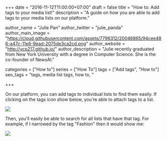+++
date = "2016-11-12T11:00:00+07:00"
draft = false
title = "How to: Add tags to your media list!"
description = "A guide on how you are able to add tags to your media lists on our platform."

author_name = "Julie Pan"
author_twitter = "julie_panda"
author_main_image = "https://cloud.githubusercontent.com/assets/7796312/20046865/94cee486-a47c-11e6-9ead-2075de3ca2cd.png"
author_website = "http://ycp217.github.io/"
author_description = "Julie recently graduated from New York University with a degree in Computer Science. She is the co-founder of NewsAI."

categories = ["How to"]
series = ["How To"]
tags = ["Add tags", "How to"]
seo_tags = "tags, media list tags, how to, "

+++

On our platform, you can add tags to individual lists to find them easily. If clicking on the tags icon show below, you're able to attach tags to a list.

![](https://storage.googleapis.com/newsai-main-site/blog/how-to-add-tags-to-list/1.png)

Then, you'll easily be able to search for all lists that have that tag. For example, if I narrowed by the tag "Fashion" then it would show me:

![](https://storage.googleapis.com/newsai-main-site/blog/how-to-add-tags-to-list/2.png)
